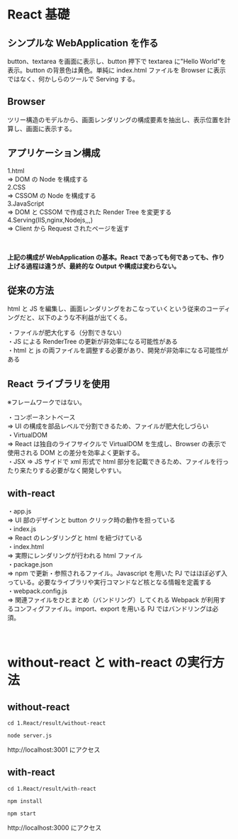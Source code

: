 # React 基礎

## シンプルな WebApplication を作る

button、textarea を画面に表示し、button 押下で textarea に"Hello World"を表示。button の背景色は黄色。単純に index.html ファイルを Browser に表示ではなく、何かしらのツールで Serving する。

## Browser

ツリー構造のモデルから、画面レンダリングの構成要素を抽出し、表示位置を計算し、画面に表示する。

## アプリケーション構成

1.html  
=> DOM の Node を構成する  
2.CSS  
=> CSSOM の Node を構成する  
3.JavaScript  
=> DOM と CSSOM で作成された Render Tree を変更する  
4.Serving(IIS,nginx,Nodejs,,,)  
=> Client から Request されたページを返す

<br/>

**上記の構成が WebApplication の基本。React であっても何であっても、作り上げる過程は違うが、最終的な Output や構成は変わらない。**

## 従来の方法

html と JS を編集し、画面レンダリングをおこなっていくという従来のコーディングだと、以下のような不利益が出てくる。

・ファイルが肥大化する（分割できない）  
・JS による RenderTree の更新が非効率になる可能性がある  
・html と js の両ファイルを調整する必要があり、開発が非効率になる可能性がある

## React ライブラリを使用

※フレームワークではない。

・コンポーネントベース  
=> UI の構成を部品レベルで分割できるため、ファイルが肥大化しづらい  
・VirtualDOM  
=> React は独自のライフサイクルで VirtualDOM を生成し、Browser の表示で使用される DOM との差分を効率よく更新する。  
・JSX
=> JS サイドで xml 形式で html 部分を記載できるため、ファイルを行ったり来たりする必要がなく開発しやすい。

## with-react

・app.js  
=> UI 部のデザインと button クリック時の動作を担っている  
・index.js  
=> React のレンダリングと html を紐づけている  
・index.html  
=> 実際にレンダリングが行われる html ファイル  
・package.json  
=> npm で更新・参照されるファイル。Javascript を用いた PJ ではほぼ必ず入っている。必要なライブラリや実行コマンドなど核となる情報を定義する  
・webpack.config.js  
=> 関連ファイルをひとまとめ（バンドリング）してくれる Webpack が利用するコンフィグファイル。import、export を用いる PJ ではバンドリングは必須。

<br/>

# without-react と with-react の実行方法

## without-react

```
cd 1.React/result/without-react
```

```
node server.js
```

http://localhost:3001 にアクセス

## with-react

```
cd 1.React/result/with-react
```

```
npm install
```

```
npm start
```

http://localhost:3000 にアクセス
